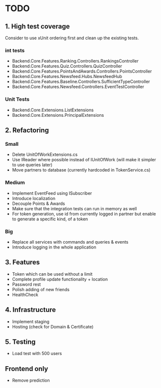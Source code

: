# TODO

## 1. High test coverage

Consider to use xUnit ordering first and clean up the existing tests.

### int tests

- Backend.Core.Features.Ranking.Controllers.RankingsController
- Backend.Core.Features.Quiz.Controllers.QuizController
- Backend.Core.Features.PointsAndAwards.Controllers.PointsController
- Backend.Core.Features.Newsfeed.Hubs.NewsfeedHub
- Backend.Core.Features.Baseline.Controllers.SufficientTypeController
- Backend.Core.Features.Newsfeed.Controllers.EventTestController

### Unit Tests

- Backend.Core.Extensions.ListExtensions
- Backend.Core.Extensions.PrincipalExtensions

## 2. Refactoring

### Small

- Delete UnitOfWorkExtensions.cs
- Use IReader where possible instead of IUnitOfWork (will make it simpler to use queries later)
- Move partners to database (currently hardcoded in TokenService.cs)

### Medium

- Implement EventFeed using ISubscriber
- Introduce localization
- Decouple Points & Awards
- Make sure that the integration tests can run in memory as well
- For token generation, use id from currently logged in partner but enable to generate a specific kind, of a token

### Big

- Replace all services with commands and queries & events
- Introduce logging in the whole application

## 3. Features

- Token which can be used without a limit
- Complete profile update functionality + location
- Password rest
- Polish adding of new friends
- HealthCheck

## 4. Infrastructure

- Implement staging
- Hosting (check for Domain & Certificate)

## 5. Testing
- Load test with 500 users

## Frontend only

- Remove prediction